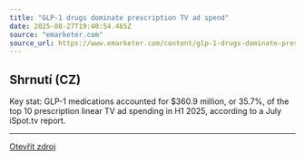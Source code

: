 ```yaml
---
title: "GLP-1 drugs dominate prescription TV ad spend"
date: 2025-08-27T19:40:54.465Z
source: "emarketer.com"
source_url: https://www.emarketer.com/content/glp-1-drugs-dominate-prescription-tv-ad-spend
---
```


## Shrnutí (CZ)
Key stat: GLP-1 medications accounted for $360.9 million, or 35.7%, of the top 10 prescription linear TV ad spending in H1 2025, according to a July iSpot.tv report.

---

[Otevřít zdroj](https://www.emarketer.com/content/glp-1-drugs-dominate-prescription-tv-ad-spend)
